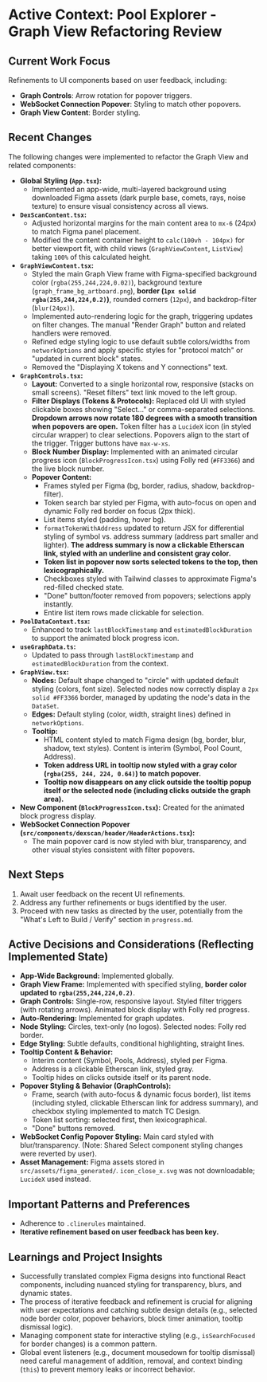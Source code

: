 # Active Context: Pool Explorer - Graph View Refactoring Review

## Current Work Focus

Refinements to UI components based on user feedback, including:
*   **Graph Controls**: Arrow rotation for popover triggers.
*   **WebSocket Connection Popover**: Styling to match other popovers.
*   **Graph View Content**: Border styling.

## Recent Changes

The following changes were implemented to refactor the Graph View and related components:

*   **Global Styling (`App.tsx`):**
    *   Implemented an app-wide, multi-layered background using downloaded Figma assets (dark purple base, comets, rays, noise texture) to ensure visual consistency across all views.
*   **`DexScanContent.tsx`:**
    *   Adjusted horizontal margins for the main content area to `mx-6` (24px) to match Figma panel placement.
    *   Modified the content container height to `calc(100vh - 104px)` for better viewport fit, with child views (`GraphViewContent`, `ListView`) taking `100%` of this calculated height.
*   **`GraphViewContent.tsx`:**
    *   Styled the main Graph View frame with Figma-specified background color (`rgba(255,244,224,0.02)`), background texture (`graph_frame_bg_artboard.png`), **border (`1px solid rgba(255,244,224,0.2)`)**, rounded corners (`12px`), and backdrop-filter (`blur(24px)`).
    *   Implemented auto-rendering logic for the graph, triggering updates on filter changes. The manual "Render Graph" button and related handlers were removed.
    *   Refined edge styling logic to use default subtle colors/widths from `networkOptions` and apply specific styles for "protocol match" or "updated in current block" states.
    *   Removed the "Displaying X tokens and Y connections" text.
*   **`GraphControls.tsx`:**
    *   **Layout:** Converted to a single horizontal row, responsive (stacks on small screens). "Reset filters" text link moved to the left group.
    *   **Filter Displays (Tokens & Protocols):** Replaced old UI with styled clickable boxes showing "Select..." or comma-separated selections. **Dropdown arrows now rotate 180 degrees with a smooth transition when popovers are open.** Token filter has a `LucideX` icon (in styled circular wrapper) to clear selections. Popovers align to the start of the trigger. Trigger buttons have `max-w-xs`.
    *   **Block Number Display:** Implemented with an animated circular progress icon (`BlockProgressIcon.tsx`) using Folly red (`#FF3366`) and the live block number.
    *   **Popover Content:**
        *   Frames styled per Figma (bg, border, radius, shadow, backdrop-filter).
        *   Token search bar styled per Figma, with auto-focus on open and dynamic Folly red border on focus (2px thick).
        *   List items styled (padding, hover bg).
        *   `formatTokenWithAddress` updated to return JSX for differential styling of symbol vs. address summary (address part smaller and lighter). **The address summary is now a clickable Etherscan link, styled with an underline and consistent gray color.**
        *   **Token list in popover now sorts selected tokens to the top, then lexicographically.**
        *   Checkboxes styled with Tailwind classes to approximate Figma's red-filled checked state.
        *   "Done" button/footer removed from popovers; selections apply instantly.
        *   Entire list item rows made clickable for selection.
*   **`PoolDataContext.tsx`:**
    *   Enhanced to track `lastBlockTimestamp` and `estimatedBlockDuration` to support the animated block progress icon.
*   **`useGraphData.ts`:**
    *   Updated to pass through `lastBlockTimestamp` and `estimatedBlockDuration` from the context.
*   **`GraphView.tsx`:**
    *   **Nodes:** Default shape changed to "circle" with updated default styling (colors, font size). Selected nodes now correctly display a `2px solid #FF3366` border, managed by updating the node's data in the `DataSet`.
    *   **Edges:** Default styling (color, width, straight lines) defined in `networkOptions`.
    *   **Tooltip:**
        *   HTML content styled to match Figma design (bg, border, blur, shadow, text styles). Content is interim (Symbol, Pool Count, Address).
        *   **Token address URL in tooltip now styled with a gray color (`rgba(255, 244, 224, 0.64)`) to match popover.**
        *   **Tooltip now disappears on any click outside the tooltip popup itself or the selected node (including clicks outside the graph area).**
*   **New Component (`BlockProgressIcon.tsx`):** Created for the animated block progress display.
*   **WebSocket Connection Popover (`src/components/dexscan/header/HeaderActions.tsx`):**
    *   The main popover card is now styled with blur, transparency, and other visual styles consistent with filter popovers.

## Next Steps

1.  Await user feedback on the recent UI refinements.
2.  Address any further refinements or bugs identified by the user.
3.  Proceed with new tasks as directed by the user, potentially from the "What's Left to Build / Verify" section in `progress.md`.

## Active Decisions and Considerations (Reflecting Implemented State)

*   **App-Wide Background:** Implemented globally.
*   **Graph View Frame:** Implemented with specified styling, **border color updated to `rgba(255,244,224,0.2)`**.
*   **Graph Controls:** Single-row, responsive layout. Styled filter triggers (with rotating arrows). Animated block display with Folly red progress.
*   **Auto-Rendering:** Implemented for graph updates.
*   **Node Styling:** Circles, text-only (no logos). Selected nodes: Folly red border.
*   **Edge Styling:** Subtle defaults, conditional highlighting, straight lines.
*   **Tooltip Content & Behavior:**
    *   Interim content (Symbol, Pools, Address), styled per Figma.
    *   Address is a clickable Etherscan link, styled gray.
    *   Tooltip hides on clicks outside itself or its parent node.
*   **Popover Styling & Behavior (GraphControls):**
    *   Frame, search (with auto-focus & dynamic focus border), list items (including styled, clickable Etherscan link for address summary), and checkbox styling implemented to match TC Design.
    *   Token list sorting: selected first, then lexicographical.
    *   "Done" buttons removed.
*   **WebSocket Config Popover Styling:** Main card styled with blur/transparency. (Note: Shared Select component styling changes were reverted by user).
*   **Asset Management:** Figma assets stored in `src/assets/figma_generated/`. `icon_close_x.svg` was not downloadable; `LucideX` used instead.

## Important Patterns and Preferences

*   Adherence to `.clinerules` maintained.
*   **Iterative refinement based on user feedback has been key.**

## Learnings and Project Insights

*   Successfully translated complex Figma designs into functional React components, including nuanced styling for transparency, blurs, and dynamic states.
*   The process of iterative feedback and refinement is crucial for aligning with user expectations and catching subtle design details (e.g., selected node border color, popover behaviors, block timer animation, tooltip dismissal logic).
*   Managing component state for interactive styling (e.g., `isSearchFocused` for border changes) is a common pattern.
*   Global event listeners (e.g., document mousedown for tooltip dismissal) need careful management of addition, removal, and context binding (`this`) to prevent memory leaks or incorrect behavior.

